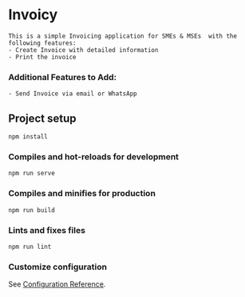 # Invoicy
```
This is a simple Invoicing application for SMEs & MSEs  with the following features:
- Create Invoice with detailed information
- Print the invoice
```
### Additional Features to Add:
```
- Send Invoice via email or WhatsApp

```

## Project setup
```
npm install
```

### Compiles and hot-reloads for development
```
npm run serve
```

### Compiles and minifies for production
```
npm run build
```

### Lints and fixes files
```
npm run lint
```

### Customize configuration
See [Configuration Reference](https://cli.vuejs.org/config/).
